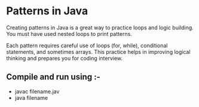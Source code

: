 # Patterns in Java
Creating patterns in Java is a great way to practice loops and logic building. You must have used nested loops to print patterns.

Each pattern requires careful use of loops (for, while), conditional statements, and sometimes arrays. This practice helps in improving logical thinking and prepares you for coding interview.

## Compile and run using :-
  - javac filename.jav
  - java filename

